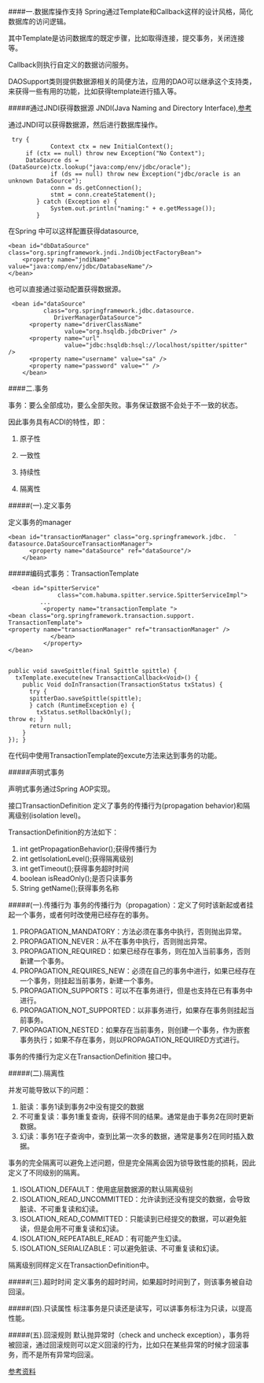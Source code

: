 ####一.数据库操作支持
Spring通过Template和Callback这样的设计风格，简化数据库的访问逻辑。

其中Template是访问数据库的既定步骤，比如取得连接，提交事务，关闭连接等。

Callback则执行自定义的数据访问服务。

DAOSupport类则提供数据源相关的简便方法，应用的DAO可以继承这个支持类，来获得一些有用的功能，比如获得template进行插入等。


#####通过JNDI获得数据源
JNDI(Java Naming and Directory Interface),[参考](http://blog.csdn.net/adverse/article/details/1923242)

通过JNDI可以获得数据源，然后进行数据库操作。

	 try {
	            Context ctx = new InitialContext();
	     if (ctx == null) throw new Exception("No Context");
	     DataSource ds = (DataSource)ctx.lookup("java:comp/env/jdbc/oracle");
	            if (ds == null) throw new Exception("jdbc/oracle is an unknown DataSource");
	            conn = ds.getConnection();
	            stmt = conn.createStatement();
	        } catch (Exception e) {
	            System.out.println("naming:" + e.getMessage());
	        }


在Spring 中可以这样配置获得datasource,

	<bean id="dbDataSource" class="org.springframework.jndi.JndiObjectFactoryBean">
    	<property name="jndiName" value="java:comp/env/jdbc/DatabaseName"/>
	</bean>
	
	
也可以直接通过驱动配置获得数据源。

     <bean id="dataSource"              class="org.springframework.jdbc.datasource.                 DriverManagerDataSource">          <property name="driverClassName"                    value="org.hsqldb.jdbcDriver" />          <property name="url"                    value="jdbc:hsqldb:hsql://localhost/spitter/spitter" />          <property name="username" value="sa" />          <property name="password" value="" />        </bean>
        
####二.事务
事务：要么全部成功，要么全部失败。事务保证数据不会处于不一致的状态。
因此事务具有ACDI的特性，即：
1.	原子性
2.	一致性
3.	持续性
4.	隔离性
#####(一).定义事务
定义事务的manager
	<bean id="transactionManager" class="org.springframework.jdbc.  ̄datasource.DataSourceTransactionManager">          <property name="dataSource" ref="dataSource"/>        </bean>
        
#####编码式事务：TransactionTemplate

	 <bean id="spitterService"	              class="com.habuma.spitter.service.SpitterServiceImpl">	         ...	          <property name="transactionTemplate ">	<bean class="org.springframework.transaction.support. TransactionTemplate">	<property name="transactionManager" ref="transactionManager" />	            </bean>	          </property>	</bean>        

	public void saveSpittle(final Spittle spittle) {	  txTemplate.execute(new TransactionCallback<Void>() {	    public Void doInTransaction(TransactionStatus txStatus) {	      try {	      spitterDao.saveSpittle(spittle);	      } catch (RuntimeException e) {	        txStatus.setRollbackOnly();	throw e; }	      return null;	    }	}); }       
       
 在代码中使用TransactionTemplate的excute方法来达到事务的功能。
 
#####声明式事务
 声明式事务通过Spring AOP实现。
 
 接口TransactionDefinition 定义了事务的传播行为(propagation behavior)和隔离级别(isolation level)。

TransactionDefinition的方法如下：

1.	int getPropagationBehavior();获得传播行为
2.	int getIsolationLevel();获得隔离级别
3.	int getTimeout();获得事务超时时间
4.	boolean isReadOnly();是否只读事务
5.	String getName();获得事务名称 
 
#####(一).传播行为 事务的传播行为（propagation）：定义了何时该新起或者挂起一个事务，或者何时改使用已经存在的事务。
 
1.	PROPAGATION_MANDATORY：方法必须在事务中执行，否则抛出异常。
2.	PROPAGATION_NEVER：从不在事务中执行，否则抛出异常。
3.	PROPAGATION_REQUIRED：如果已经存在事务，则在加入当前事务，否则新建一个事务。
4.	PROPAGATION_REQUIRES_NEW：必须在自己的事务中进行，如果已经存在一个事务，则挂起当前事务，新建一个事务。
5.	PROPAGATION_SUPPORTS：可以不在事务进行，但是也支持在已有事务中进行。
6.	PROPAGATION_NOT_SUPPORTED：以非事务进行，如果存在事务则挂起当前事务。
7.	PROPAGATION_NESTED：如果存在当前事务，则创建一个事务，作为嵌套事务执行；如果不存在事务，则以PROPAGATION_REQUIRED方式进行。

事务的传播行为定义在TransactionDefinition 接口中。


#####(二).隔离性

并发可能导致以下的问题：

1.	脏读：事务1读到事务2中没有提交的数据
2.	不可重复读：事务1重复查询，获得不同的结果。通常是由于事务2在同时更新数据。
3.	幻读：事务1在子查询中，查到比第一次多的数据，通常是事务2在同时插入数据。

事务的完全隔离可以避免上述问题，但是完全隔离会因为锁导致性能的损耗，因此定义了不同级别的隔离。

1.	ISOLATION_DEFAULT：使用底层数据源的默认隔离级别
2.	ISOLATION_READ_UNCOMMITTED：允许读到还没有提交的数据，会导致脏读、不可重复读和幻读。
3.	ISOLATION_READ_COMMITTED：只能读到已经提交的数据，可以避免脏读，但是会用不可重复读和幻读。
4.	ISOLATION_REPEATABLE_READ：有可能产生幻读。
5.	ISOLATION_SERIALIZABLE：可以避免脏读、不可重复读和幻读。

隔离级别同样定义在TransactionDefinition中。


#####(三).超时时间
定义事务的超时时间，如果超时时间到了，则该事务被自动回滚。

#####(四).只读属性
标注事务是只读还是读写，可以讲事务标注为只读，以提高性能。

#####(五).回滚规则
默认抛异常时（check and uncheck exception），事务将被回滚，通过回滚规则可以定义回滚的行为，比如只在某些异常的时候才回滚事务，而不是所有异常均回滚。


[参考资料](http://www.ibm.com/developerworks/cn/education/opensource/os-cn-spring-trans/index.html)
